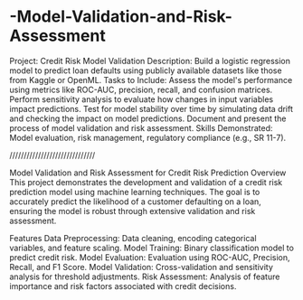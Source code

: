 # -Model-Validation-and-Risk-Assessment

Project: Credit Risk Model Validation
Description: Build a logistic regression model to predict loan defaults using publicly available datasets like those from Kaggle or OpenML.
Tasks to Include:
Assess the model's performance using metrics like ROC-AUC, precision, recall, and confusion matrices.
Perform sensitivity analysis to evaluate how changes in input variables impact predictions.
Test for model stability over time by simulating data drift and checking the impact on model predictions.
Document and present the process of model validation and risk assessment.
Skills Demonstrated: Model evaluation, risk management, regulatory compliance (e.g., SR 11-7).


//////////////////////////////

Model Validation and Risk Assessment for Credit Risk Prediction
Overview
This project demonstrates the development and validation of a credit risk prediction model using machine learning techniques. The goal is to accurately predict the likelihood of a customer defaulting on a loan, ensuring the model is robust through extensive validation and risk assessment.

Features
Data Preprocessing: Data cleaning, encoding categorical variables, and feature scaling.
Model Training: Binary classification model to predict credit risk.
Model Evaluation: Evaluation using ROC-AUC, Precision, Recall, and F1 Score.
Model Validation: Cross-validation and sensitivity analysis for threshold adjustments.
Risk Assessment: Analysis of feature importance and risk factors associated with credit decisions.
